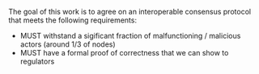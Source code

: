 The goal of this work is to agree on an interoperable consensus protocol that meets the following requirements:

* MUST withstand a sigificant fraction of malfunctioning / malicious actors (around 1/3 of nodes)
* MUST have a formal proof of correctness that we can show to regulators
